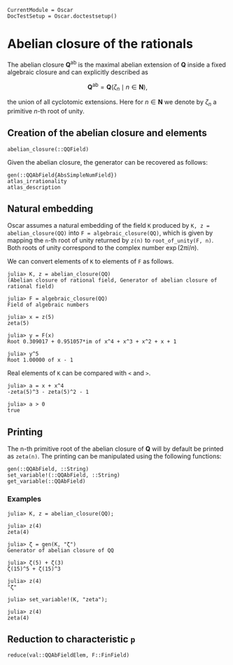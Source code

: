 ```@meta
CurrentModule = Oscar
DocTestSetup = Oscar.doctestsetup()
```

# Abelian closure of the rationals

The abelian closure $\mathbf{Q}^\text{ab}$ is the maximal abelian extension of $\mathbf{Q}$
inside a fixed algebraic closure and can explicitly described as
```math
\mathbf{Q}^{\mathrm{ab}} = \mathbf{Q}(\zeta_n \mid n \in \mathbf{N}),
```
the union of all cyclotomic extensions. Here for $n \in \mathbf{N}$ we denote by $\zeta_n$ a primitive $n$-th root of unity.

## Creation of the abelian closure and elements

```@docs
abelian_closure(::QQField)
```

Given the abelian closure, the generator can be recovered as follows:

```@docs
gen(::QQAbField{AbsSimpleNumField})
atlas_irrationality
atlas_description
```

## Natural embedding

Oscar assumes a natural embedding of the field `K` produced by
`K, z = abelian_closure(QQ)` into `F = algebraic_closure(QQ)`,
which is given by mapping the `n`-th root of unity returned by `z(n)`
to `root_of_unity(F, n)`.
Both roots of unity correspond to the complex number $\exp(2 \pi i / n)$.

We can convert elements of `K` to elements of `F` as follows.

```jldoctest naturalembedding
julia> K, z = abelian_closure(QQ)
(Abelian closure of rational field, Generator of abelian closure of rational field)

julia> F = algebraic_closure(QQ)
Field of algebraic numbers

julia> x = z(5)
zeta(5)

julia> y = F(x)
Root 0.309017 + 0.951057*im of x^4 + x^3 + x^2 + x + 1

julia> y^5
Root 1.00000 of x - 1
```

Real elements of `K` can be compared with `<` and `>`.

```jldoctest naturalembedding
julia> a = x + x^4
-zeta(5)^3 - zeta(5)^2 - 1

julia> a > 0
true
```

## Printing

The n-th primitive root of the abelian closure of $\mathbf{Q}$
will by default be printed as `zeta(n)`.
The printing can be manipulated using the following functions:

```@docs
gen(::QQAbField, ::String)
set_variable!(::QQAbField, ::String)
get_variable(::QQAbField)
```

### Examples

```
julia> K, z = abelian_closure(QQ);

julia> z(4)
zeta(4)

julia> ζ = gen(K, "ζ")
Generator of abelian closure of QQ

julia> ζ(5) + ζ(3)
ζ(15)^5 + ζ(15)^3

julia> z(4)
"ζ"

julia> set_variable!(K, "zeta");

julia> z(4)
zeta(4)
```

## Reduction to characteristic ``p``

```@docs
reduce(val::QQAbFieldElem, F::FinField)
```
